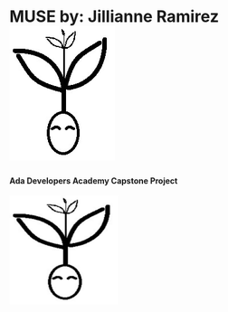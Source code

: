 # MUSE by: Jillianne Ramirez ![Muse Logo](MuseIcon.jpg)
#### Ada Developers Academy Capstone Project



![Muse Logo](Muse/wwwroot/favicon_io/android-chrome-192x192.png)


